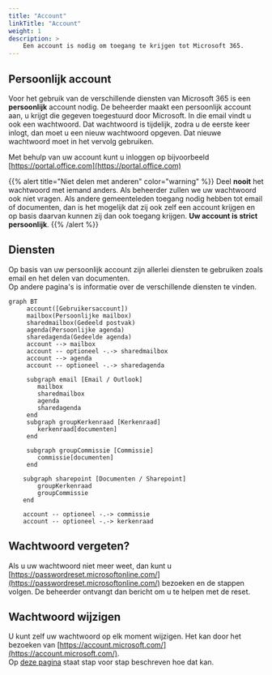 ```yaml
---
title: "Account"
linkTitle: "Account"
weight: 1
description: >
    Een account is nodig om toegang te krijgen tot Microsoft 365.
---
```


## Persoonlijk account

Voor het gebruik van de verschillende diensten van Microsoft 365 is een **persoonlijk** account nodig.
De beheerder maakt een persoonlijk account aan, u krijgt die gegeven toegestuurd door Microsoft.
In die email vindt u ook een wachtwoord. Dat wachtwoord is tijdelijk, zodra u de eerste keer inlogt, dan moet u een 
nieuw wachtwoord opgeven. Dat nieuwe wachtwoord moet in het vervolg gebruiken.

Met behulp van uw account kunt u inloggen op bijvoorbeeld [https://portal.office.com](https://portal.office.com)


{{% alert title="Niet delen met anderen" color="warning" %}}
Deel **nooit** het wachtwoord met iemand anders. Als beheerder zullen we uw wachtwoord ook niet vragen.
Als andere gemeenteleden toegang nodig hebben tot email of documenten, dan is het mogelijk dat zij ook zelf een account
krijgen en op basis daarvan kunnen zij dan ook toegang krijgen. **Uw account is strict persoonlijk**.
{{% /alert %}}

## Diensten 

Op basis van uw persoonlijk account zijn allerlei diensten te gebruiken zoals email en het delen van documenten.   
Op andere pagina's is informatie over de verschillende diensten te vinden.

```mermaid
graph BT
     account([Gebruikersaccount])
     mailbox(Persoonlijke mailbox)
     sharedmailbox(Gedeeld postvak)
     agenda(Persoonlijke agenda)
     sharedagenda(Gedeelde agenda)
     account --> mailbox
     account -- optioneel -.-> sharedmailbox
     account --> agenda
     account -- optioneel -.-> sharedagenda
     
     subgraph email [Email / Outlook]
        mailbox
        sharedmailbox
        agenda
        sharedagenda
     end
     subgraph groupKerkenraad [Kerkenraad]
        kerkenraad[documenten]
     end

     subgraph groupCommissie [Commissie]
        commissie[documenten]
     end
   
    subgraph sharepoint [Documenten / Sharepoint]
        groupKerkenraad
        groupCommissie
    end
    
    account -- optioneel -.-> commissie
    account -- optioneel -.-> kerkenraad
```


## Wachtwoord vergeten?

Als u uw wachtwoord niet meer weet, dan kunt u 
[https://passwordreset.microsoftonline.com/](https://passwordreset.microsoftonline.com/) bezoeken en de stappen volgen.
De beheerder ontvangt dan bericht om u te helpen met de reset.

## Wachtwoord wijzigen
U kunt zelf uw wachtwoord op elk moment wijzigen. Het kan door het bezoeken van [https://account.microsoft.com/](https://account.microsoft.com/).    
Op [deze pagina](https://support.microsoft.com/nl-nl/account-billing/het-wachtwoord-van-uw-microsoft-account-wijzigen-fdde885b-86da-2965-69fd-4871309ef1f1) staat stap voor stap beschreven hoe dat kan.